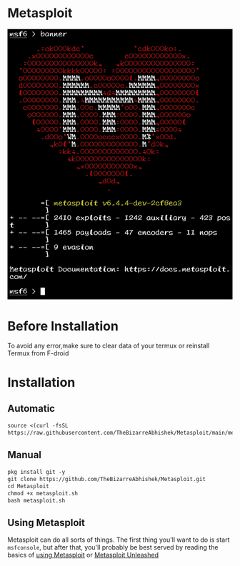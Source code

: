 # Metasploit
![Metasploit](Metasploit.jpg)
# Before Installation
To avoid any error,make sure to clear data of your termux or reinstall Termux from F-droid
# Installation

## Automatic
```
source <(curl -fsSL https://raw.githubusercontent.com/TheBizarreAbhishek/Metasploit/main/metasploit.sh)
```
## Manual
```
pkg install git -y
git clone https://github.com/TheBizarreAbhishek/Metasploit.git
cd Metasploit
chmod +x metasploit.sh
bash metasploit.sh
```
Using Metasploit
--
Metasploit can do all sorts of things. The first thing you'll want to do
is start `msfconsole`, but after that, you'll probably be best served by
reading the basics of [using Metasploit](https://docs.metasploit.com/docs/using-metasploit/basics/using-metasploit.html)
or [Metasploit Unleashed](https://www.offsec.com/metasploit-unleashed/)

